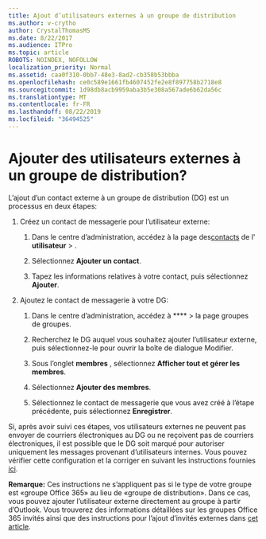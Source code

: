 ```yaml
---
title: Ajout d’utilisateurs externes à un groupe de distribution
ms.author: v-crytho
author: CrystalThomasMS
ms.date: 8/22/2017
ms.audience: ITPro
ms.topic: article
ROBOTS: NOINDEX, NOFOLLOW
localization_priority: Normal
ms.assetid: caa0f310-0bb7-48e3-8ad2-cb358b53bbba
ms.openlocfilehash: ce0c589e1661fb4607452fe2e8f897758b2718e8
ms.sourcegitcommit: 1d98db8acb9959aba3b5e308a567ade6b62da56c
ms.translationtype: MT
ms.contentlocale: fr-FR
ms.lasthandoff: 08/22/2019
ms.locfileid: "36494525"
---
```

# <a name="add-external-users-to-a-distribution-group"></a>Ajouter des utilisateurs externes à un groupe de distribution?

L’ajout d’un contact externe à un groupe de distribution (DG) est un processus en deux étapes:
  
1. Créez un contact de messagerie pour l’utilisateur externe:
    
    1. Dans le centre d’administration, accédez à la page des[contacts](https://admin.microsoft.com/adminportal/home#/Contact) de l' **utilisateur** > . 
    
    2. Sélectionnez **Ajouter un contact**.
    
    3. Tapez les informations relatives à votre contact, puis sélectionnez **Ajouter**.
    
2. Ajoutez le contact de messagerie à votre DG:
    
    1. Dans le centre d’administration, accédez à **** > [](https://admin.microsoft.com/adminportal/home#/groups) la page groupes de groupes. 
    
    2. Recherchez le DG auquel vous souhaitez ajouter l’utilisateur externe, puis sélectionnez-le pour ouvrir la boîte de dialogue Modifier.
    
    3. Sous l’onglet **membres** , sélectionnez **Afficher tout et gérer les membres**. 
    
    4. Sélectionnez **Ajouter des membres**.
    
    5. Sélectionnez le contact de messagerie que vous avez créé à l’étape précédente, puis sélectionnez **Enregistrer**.
    
Si, après avoir suivi ces étapes, vos utilisateurs externes ne peuvent pas envoyer de courriers électroniques au DG ou ne reçoivent pas de courriers électroniques, il est possible que le DG soit marqué pour autoriser uniquement les messages provenant d’utilisateurs internes. Vous pouvez vérifier cette configuration et la corriger en suivant les instructions fournies [ici](https://support.office.com/article/Fix-email-delivery-issues-for-error-code-5-7-133-in-Office-365-991abc19-7756-438f-abcb-39f69b80f284.aspx).
  
 **Remarque:** Ces instructions ne s’appliquent pas si le type de votre groupe est «groupe Office 365» au lieu de «groupe de distribution». Dans ce cas, vous pouvez ajouter l’utilisateur externe directement au groupe à partir d’Outlook. Vous trouverez des informations détaillées sur les groupes Office 365 invités ainsi que des instructions pour l’ajout d’invités externes dans [cet article](https://support.office.com/article/Guest-access-in-Office-365-Groups-bfc7a840-868f-4fd6-a390-f347bf51aff6.aspx).
  